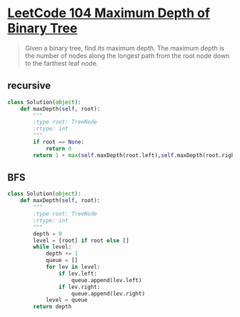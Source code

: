 # [LeetCode 104 Maximum Depth of Binary Tree](https://leetcode.com/problems/maximum-depth-of-binary-tree/) #


> Given a binary tree, find its maximum depth.
> The maximum depth is the number of nodes along the longest path from the root node down to the farthest leaf node.


## recursive ##

```Python
class Solution(object):
    def maxDepth(self, root):
        """
        :type root: TreeNode
        :rtype: int
        """
        if root == None:
            return 0
        return 1 + max(self.maxDepth(root.left),self.maxDepth(root.right))

```

## BFS ##
```Python
class Solution(object):
    def maxDepth(self, root):
        """
        :type root: TreeNode
        :rtype: int
        """
        depth = 0
        level = [root] if root else []
        while level:
			depth += 1
			queue = []
			for lev in level:
				if lev.left:
					queue.append(lev.left)
				if lev.right:
					queue.append(lev.right)
			level = queue
        return depth
```
